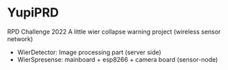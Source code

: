 # YupiPRD
RPD Challenge 2022
 A little wier collapse warning project (wireless sensor network)
* WierDetector: Image processing part (server side)
* WierSpresense: mainboard + esp8266 + camera board (sensor-node)
